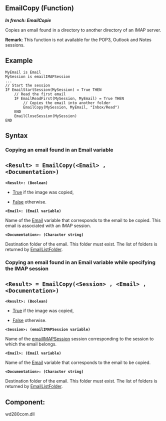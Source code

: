 


## EmailCopy (Function)

***In french: EmailCopie***



<a name="XUse"></a>
<a name="Use"></a>
<a name="description"></a>
Copies an email found in a directory to another directory of an IMAP server. 

**Remark**: This function is not available for the POP3, Outlook and Notes sessions. 




<a name="Example1"></a>
<a name="sample_code"></a>

## Example


```wl
MyEmail is Email
MySession is emailIMAPSession
...
// Start the session
IF EmailStartSession(MySession) = True THEN
	// Read the first email
	IF EmailReadFirst(MySession, MyEmail) = True THEN
		// Copies the email into another folder
		EmailCopy(MySession, MyEmail, "Inbox/Read")
	END
	EmailCloseSession(MySession)
END
```

<a name="XSYNTAX"></a>

## Syntax
<a name="SYNTAX1"></a>

### Copying an email found in an Email variable

`<Result> = EmailCopy(<Email> , <Documentation>)`
---

**`<Result>: (Boolean)`**



- <u><u><u><u>True</u></u></u></u> if the image was copied,

- <u><u><u><u>False</u></u></u></u> otherwise.




**`<Email>: (Email variable)`**

Name of the [Email](../WDLang3/1000018713.md) variable that corresponds to the email to be copied. This email is associated with an IMAP session. 

**`<Documentation>: (Character string)`**

Destination folder of the email. This folder must exist. The list of folders is returned by [EmailListFolder](../WDLang3/3032133.md). 


<a name="SYNTAX2"></a>

### Copying an email found in an Email variable while specifying the IMAP session

`<Result> = EmailCopy(<Session> , <Email> , <Documentation>)`
---

**`<Result>: (Boolean)`**



- <u><u><u><u>True</u></u></u></u> if the image was copied,

- <u><u><u><u>False</u></u></u></u> otherwise.




**`<Session>: (emailIMAPSession variable)`**

Name of the [emailIMAPSession](../WDLang3/1000018957.md) session corresponding to the session to which the email belongs. 

**`<Email>: (Email variable)`**

Name of the [Email](../WDLang3/1000018713.md) variable that corresponds to the email to be copied. 

**`<Documentation>: (Character string)`**

Destination folder of the email. This folder must exist. The list of folders is returned by [EmailListFolder](../WDLang3/3032133.md). 



<a name="XComponent"></a>

## Component:
wd280com.dll
